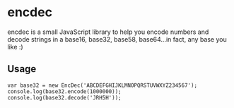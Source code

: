 encdec
======
encdec is a small JavaScript library to help you encode numbers and decode strings in a base16, base32, base58, base64...in fact, any base you like :)

Usage
-----
`var base32 = new EncDec('ABCDEFGHIJKLMNOPQRSTUVWXYZ234567');
console.log(base32.encode(1000000));
console.log(base32.decode('JRH5H'));`
